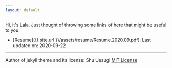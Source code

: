 ```yaml
---
layout: default
---
```


Hi, it's Lala. Just thought of throwing some links of here that might be useful to you.

* [Resume]({{ site.url }}/assets/resume/Resume.2020.09.pdf). Last updated on: 2020-09-22


---

Author of jekyll theme and its license: Shu Uesugi  [MIT License](http://chibicode.mit-license.org/)